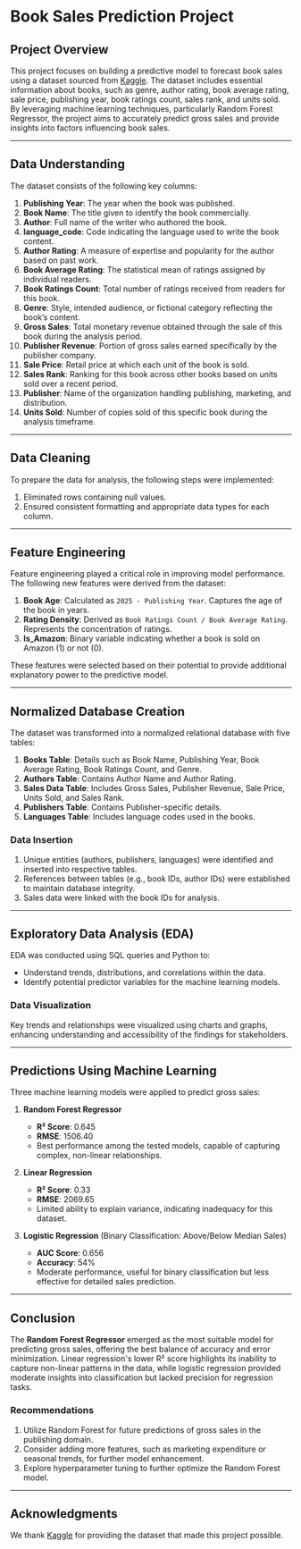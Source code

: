 # Book Sales Prediction Project

## Project Overview  
This project focuses on building a predictive model to forecast book sales using a dataset sourced from [Kaggle](https://www.kaggle.com/datasets/thedevastator/books-sales-and-ratings/download?datasetVersionNumber=2). The dataset includes essential information about books, such as genre, author rating, book average rating, sale price, publishing year, book ratings count, sales rank, and units sold. By leveraging machine learning techniques, particularly Random Forest Regressor, the project aims to accurately predict gross sales and provide insights into factors influencing book sales.

---

## Data Understanding  
The dataset consists of the following key columns:

1. **Publishing Year**: The year when the book was published.  
2. **Book Name**: The title given to identify the book commercially.  
3. **Author**: Full name of the writer who authored the book.  
4. **language_code**: Code indicating the language used to write the book content.  
5. **Author Rating**: A measure of expertise and popularity for the author based on past work.  
6. **Book Average Rating**: The statistical mean of ratings assigned by individual readers.  
7. **Book Ratings Count**: Total number of ratings received from readers for this book.  
8. **Genre**: Style, intended audience, or fictional category reflecting the book’s content.  
9. **Gross Sales**: Total monetary revenue obtained through the sale of this book during the analysis period.  
10. **Publisher Revenue**: Portion of gross sales earned specifically by the publisher company.  
11. **Sale Price**: Retail price at which each unit of the book is sold.  
12. **Sales Rank**: Ranking for this book across other books based on units sold over a recent period.  
13. **Publisher**: Name of the organization handling publishing, marketing, and distribution.  
14. **Units Sold**: Number of copies sold of this specific book during the analysis timeframe.

---

## Data Cleaning  
To prepare the data for analysis, the following steps were implemented:
1. Eliminated rows containing null values.
2. Ensured consistent formatting and appropriate data types for each column.

---

## Feature Engineering  
Feature engineering played a critical role in improving model performance. The following new features were derived from the dataset:

1. **Book Age**: Calculated as `2025 - Publishing Year`. Captures the age of the book in years.
2. **Rating Density**: Derived as `Book Ratings Count / Book Average Rating`. Represents the concentration of ratings.
3. **Is_Amazon**: Binary variable indicating whether a book is sold on Amazon (1) or not (0).

These features were selected based on their potential to provide additional explanatory power to the predictive model.

---

## Normalized Database Creation  
The dataset was transformed into a normalized relational database with five tables:

1. **Books Table**: Details such as Book Name, Publishing Year, Book Average Rating, Book Ratings Count, and Genre.  
2. **Authors Table**: Contains Author Name and Author Rating.  
3. **Sales Data Table**: Includes Gross Sales, Publisher Revenue, Sale Price, Units Sold, and Sales Rank.  
4. **Publishers Table**: Contains Publisher-specific details.  
5. **Languages Table**: Includes language codes used in the books.

### Data Insertion  
1. Unique entities (authors, publishers, languages) were identified and inserted into respective tables.  
2. References between tables (e.g., book IDs, author IDs) were established to maintain database integrity.  
3. Sales data were linked with the book IDs for analysis.

---

## Exploratory Data Analysis (EDA)  
EDA was conducted using SQL queries and Python to:
- Understand trends, distributions, and correlations within the data.
- Identify potential predictor variables for the machine learning models.

### Data Visualization  
Key trends and relationships were visualized using charts and graphs, enhancing understanding and accessibility of the findings for stakeholders.

---

## Predictions Using Machine Learning  
Three machine learning models were applied to predict gross sales:

1. **Random Forest Regressor**  
   - **R² Score**: 0.645  
   - **RMSE**: 1506.40  
   - Best performance among the tested models, capable of capturing complex, non-linear relationships.

2. **Linear Regression**  
   - **R² Score**: 0.33  
   - **RMSE**: 2069.65  
   - Limited ability to explain variance, indicating inadequacy for this dataset.

3. **Logistic Regression** (Binary Classification: Above/Below Median Sales)  
   - **AUC Score**: 0.656  
   - **Accuracy**: 54%  
   - Moderate performance, useful for binary classification but less effective for detailed sales prediction.

---

## Conclusion  
The **Random Forest Regressor** emerged as the most suitable model for predicting gross sales, offering the best balance of accuracy and error minimization. Linear regression's lower R² score highlights its inability to capture non-linear patterns in the data, while logistic regression provided moderate insights into classification but lacked precision for regression tasks.

### Recommendations  
1. Utilize Random Forest for future predictions of gross sales in the publishing domain.  
2. Consider adding more features, such as marketing expenditure or seasonal trends, for further model enhancement.  
3. Explore hyperparameter tuning to further optimize the Random Forest model.

---

## Acknowledgments  
We thank [Kaggle](https://www.kaggle.com/datasets/thedevastator/books-sales-and-ratings/download?datasetVersionNumber=2) for providing the dataset that made this project possible.
